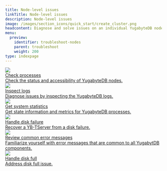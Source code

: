 ```yaml
---
title: Node-level issues
linkTitle: Node-level issues
description: Node-level issues
image: /images/section_icons/quick_start/create_cluster.png
headcontent: Diagnose and solve issues on an individual YugabyteDB node.
menu:
  preview:
    identifier: troubleshoot-nodes
    parent: troubleshoot
    weight: 200
type: indexpage
---
```


<div class="row">


  <div class="col-12 col-md-6 col-lg-12 col-xl-6">
    <a class="section-link icon-offset" href="check-processes/">
      <div class="head">
        <img class="icon" src="/images/section_icons/troubleshoot/troubleshoot.png" aria-hidden="true" />
        <div class="title">Check processes</div>
      </div>
      <div class="body">
        Check the status and accessibility of YugabyteDB nodes.
      </div>
    </a>
  </div>

  <div class="col-12 col-md-6 col-lg-12 col-xl-6">
    <a class="section-link icon-offset" href="check-logs/">
      <div class="head">
        <img class="icon" src="/images/section_icons/troubleshoot/troubleshoot.png" aria-hidden="true" />
        <div class="title">Inspect logs</div>
      </div>
      <div class="body">
        Diagnose issues by inspecting the YugabyteDB logs.
      </div>
    </a>
  </div>

  <div class="col-12 col-md-6 col-lg-12 col-xl-6">
    <a class="section-link icon-offset" href="check-stats/">
      <div class="head">
        <img class="icon" src="/images/section_icons/troubleshoot/troubleshoot.png" aria-hidden="true" />
        <div class="title">Get system statistics</div>
      </div>
      <div class="body">
        Get state information and metrics for YugabyteDB processes.
      </div>
    </a>
  </div>

  <div class="col-12 col-md-6 col-lg-12 col-xl-6">
    <a class="section-link glyphicon-floppy-disk" href="recover-disk/">
      <div class="head">
        <img class="icon" src="/images/section_icons/troubleshoot/troubleshoot.png" aria-hidden="true" />
        <div class="title">Handle disk failure</div>
      </div>
      <div class="body">
        Recover a YB-TServer from a disk failure.
      </div>
    </a>
  </div>

  <div class="col-12 col-md-6 col-lg-12 col-xl-6">
    <a class="section-link glyphicon-floppy-disk" href="trouble-common/">
      <div class="head">
        <img class="icon" src="/images/section_icons/troubleshoot/troubleshoot.png" aria-hidden="true" />
        <div class="title">Review common error messages</div>
      </div>
      <div class="body">
        Familiarize yourself with error messages that are common to all YugabytDB components.
      </div>
    </a>
  </div>

  <div class="col-12 col-md-6 col-lg-12 col-xl-6">
    <a class="section-link glyphicon-floppy-disk" href="disk-full/">
      <div class="head">
        <img class="icon" src="/images/section_icons/troubleshoot/troubleshoot.png" aria-hidden="true" />
        <div class="title">Handle disk full</div>
      </div>
      <div class="body">
        Address disk full issue.
      </div>
    </a>
  </div>



</div>
